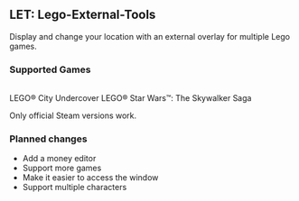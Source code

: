 ## LET: Lego-External-Tools
Display and change your location with an external overlay for multiple Lego games.

### Supported Games
||
|-|
LEGO® City Undercover
LEGO® Star Wars™: The Skywalker Saga

Only official Steam versions work.

### Planned changes
- Add a money editor
- Support more games
- Make it easier to access the window
- Support multiple characters
